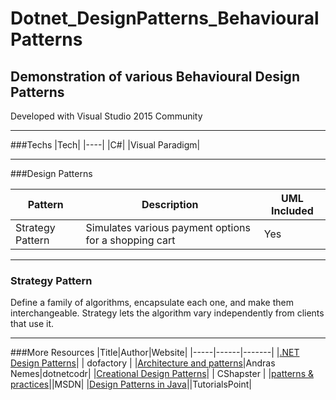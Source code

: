 # Dotnet_DesignPatterns_BehaviouralPatterns
Demonstration of various Behavioural Design Patterns
---

Developed with Visual Studio 2015 Community

---

###Techs
|Tech|
|----|
|C#|
|Visual Paradigm|

---
###Design Patterns

|Pattern|Description|UML Included|
|-------|-----------|------------|
|Strategy Pattern| Simulates various payment options for a shopping cart | Yes |

---

### Strategy Pattern
Define a family of algorithms, encapsulate each one, and make them interchangeable. Strategy lets the algorithm vary independently from clients that use it. 

---

###More Resources
|Title|Author|Website|
|-----|------|-------|
|[.NET Design Patterns](http://www.dofactory.com/net/design-patterns)| | dofactory |
|[Architecture and patterns](https://dotnetcodr.com/architecture-and-patterns/)|Andras Nemes|dotnetcodr|
|[Creational Design Patterns](http://www.csharpstar.com/creational-design-patterns/)| | CShapster |
|[patterns & practices](https://msdn.microsoft.com/en-us/library/ff921345.aspx)||MSDN|
|[Design Patterns in Java](https://www.tutorialspoint.com/design_pattern/index.htm)||TutorialsPoint|
